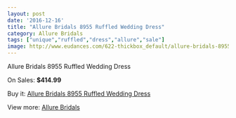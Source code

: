 ```yaml
---
layout: post
date: '2016-12-16'
title: "Allure Bridals 8955 Ruffled Wedding Dress"
category: Allure Bridals
tags: ["unique","ruffled","dress","allure","sale"]
image: http://www.eudances.com/622-thickbox_default/allure-bridals-8955-ruffled-wedding-dress.jpg
---
```

Allure Bridals 8955 Ruffled Wedding Dress

On Sales: **$414.99**
<a href="https://www.eudances.com/en/allure-bridals/196-allure-bridals-8955-ruffled-wedding-dress.html"><amp-img layout="responsive" width="600" height="600" src="//www.eudances.com/622-thickbox_default/allure-bridals-8955-ruffled-wedding-dress.jpg" alt="Allure Bridals 8955 Ruffled Wedding Dress 0" /></a>
<a href="https://www.eudances.com/en/allure-bridals/196-allure-bridals-8955-ruffled-wedding-dress.html"><amp-img layout="responsive" width="600" height="600" src="//www.eudances.com/623-thickbox_default/allure-bridals-8955-ruffled-wedding-dress.jpg" alt="Allure Bridals 8955 Ruffled Wedding Dress 1" /></a>
<a href="https://www.eudances.com/en/allure-bridals/196-allure-bridals-8955-ruffled-wedding-dress.html"><amp-img layout="responsive" width="600" height="600" src="//www.eudances.com/624-thickbox_default/allure-bridals-8955-ruffled-wedding-dress.jpg" alt="Allure Bridals 8955 Ruffled Wedding Dress 2" /></a>
<a href="https://www.eudances.com/en/allure-bridals/196-allure-bridals-8955-ruffled-wedding-dress.html"><amp-img layout="responsive" width="600" height="600" src="//www.eudances.com/625-thickbox_default/allure-bridals-8955-ruffled-wedding-dress.jpg" alt="Allure Bridals 8955 Ruffled Wedding Dress 3" /></a>
<a href="https://www.eudances.com/en/allure-bridals/196-allure-bridals-8955-ruffled-wedding-dress.html"><amp-img layout="responsive" width="600" height="600" src="//www.eudances.com/626-thickbox_default/allure-bridals-8955-ruffled-wedding-dress.jpg" alt="Allure Bridals 8955 Ruffled Wedding Dress 4" /></a>

Buy it: [Allure Bridals 8955 Ruffled Wedding Dress](https://www.eudances.com/en/allure-bridals/196-allure-bridals-8955-ruffled-wedding-dress.html "Allure Bridals 8955 Ruffled Wedding Dress")

View more: [Allure Bridals](https://www.eudances.com/en/2-allure-bridals "Allure Bridals")